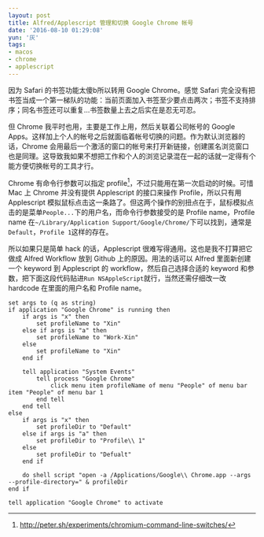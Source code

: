 ```yaml
---
layout: post
title: Alfred/Applescript 管理和切换 Google Chrome 帐号
date: '2016-08-10 01:29:08'
yun: '灰'
tags:
- macos
- chrome
- applescript
---
```


因为 Safari 的书签功能太傻b所以转用 Google Chrome。感觉 Safari 完全没有把书签当成一个第一梯队的功能：当前页面加入书签至少要点击两次；书签不支持排序；同名书签还可以重复…书签数量上去之后实在是忍无可忍。

但 Chrome 我平时也用，主要是工作上用，然后关联着公司帐号的 Google Apps。这样加上个人的帐号之后就面临着帐号切换的问题。作为默认浏览器的话，Chrome 会用最后一个激活的窗口的帐号来打开新链接，创建匿名浏览窗口也是同理。这导致我如果不想把工作和个人的浏览记录混在一起的话就一定得有个能方便切换帐号的工具才行。

Chrome 有命令行参数可以指定 profile[^1]，不过只能用在第一次启动的时候。可惜 Mac 上 Chrome 并没有提供 Applescript 的接口来操作 Profile，所以只有用 Applescript 模拟鼠标点击这一条路了。但这两个操作的别扭点在于，鼠标模拟点击的是菜单`People...`下的用户名，而命令行参数接受的是 Profile name，Profile name 在`~/Library/Application Support/Google/Chrome/`下可以找到，通常是`Default`，`Profile 1`这样的存在。

所以如果只是简单 hack 的话，Applescript 很难写得通用。这也是我不打算把它做成 Alfred Workflow 放到 Github 上的原因。用法的话可以 Alfred 里面新创建一个 keyword 到 Applescript 的 workflow，然后自己选择合适的 keyword 和参数，把下面这段代码贴进`Run NSAppleScript`就行，当然还需仔细改一改 hardcode 在里面的用户名和 Profile name。


```
set args to (q as string)
if application "Google Chrome" is running then
	if args is "x" then
		set profileName to "Xin"
	else if args is "a" then
		set profileName to "Work-Xin"
	else
		set profileName to "Xin"
	end if
	
	tell application "System Events"
		tell process "Google Chrome"
			click menu item profileName of menu "People" of menu bar item "People" of menu bar 1
		end tell
	end tell
else
	if args is "x" then
		set profileDir to "Default"
	else if args is "a" then
		set profileDir to "Profile\\ 1"
	else
		set profileDir to "Defualt"
	end if
	
	do shell script "open -a /Applications/Google\\ Chrome.app --args --profile-directory=" & profileDir
end if

tell application "Google Chrome" to activate
```


[^1]: http://peter.sh/experiments/chromium-command-line-switches/